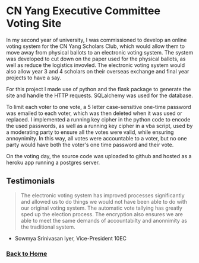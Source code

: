 # CN Yang Executive Committee Voting Site

In my second year of university, I was commissioned to develop an online voting system for the CN Yang Scholars Club, which would allow them to move away from physical ballots to an electronic voting system. The system was developed to cut down on the paper used for the physical ballots, as well as reduce the logistics invovled. The electronic voting system would also allow year 3 and 4 scholars on their overseas exchange and final year projects to have a say.

For this project I made use of python and the flask package to generate the site and handle the HTTP requests. SQLalchemy was used for the database.

To limit each voter to one vote, a 5 letter case-sensitive one-time password was emailed to each voter, which was then deleted when it was used or replaced. I implemented a running key cipher in the python code to encode the used passwords, as well as a running key cipher in a vba script, used by a moderating party to ensure all the votes were valid, while ensuring annoynimity. In this way, all votes were accountable to a voter, but no one party would have both the voter's one time password and their vote.

On the voting day, the source code was uploaded to github and hosted as a heroku app running a postgres server.

## Testimonials

> The electronic voting system has improved processes significantly and allowed us to do things we would not have been able to do with our original voting system. The automatic vote tallying has greatly sped up the election process. The encryption also ensures we are able to meet the same demands of accountabilty and anonnimity as the traditional system.
- Sowmya Srinivasan Iyer, Vice-President 10EC


### [Back to Home](index.md)
